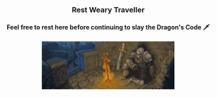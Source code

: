 <h3 align="center">
  Rest Weary Traveller
</h3>

<h4 align="center">
Feel free to rest here before continuing to slay the Dragon's Code 🗡
</h4>

<p align="center">
  <img width="60%" src="images/Dark-Souls-Traveller.gif"/>
</p>
